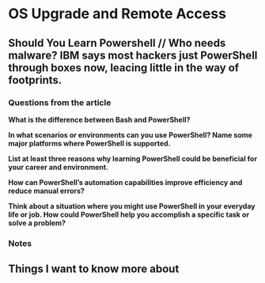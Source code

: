 # OS Upgrade and Remote Access

## Should You Learn Powershell // Who needs malware? IBM says most hackers just PowerShell through boxes now, leacing little in the way of footprints. 

### Questions from the article
**What is the difference between Bash and PowerShell?**

**In what scenarios or environments can you use PowerShell? Name some major platforms where PowerShell is supported.**

**List at least three reasons why learning PowerShell could be beneficial for your career and environment.**

**How can PowerShell’s automation capabilities improve efficiency and reduce manual errors?**

**Think about a situation where you might use PowerShell in your everyday life or job. How could PowerShell help you accomplish a specific task or solve a problem?**

### Notes

## Things I want to know more about 
